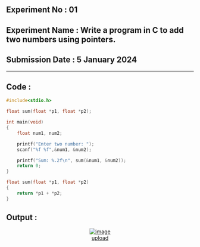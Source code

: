 ## **Experiment No : 01**

## **Experiment Name :  Write a program in C to add two numbers using pointers.**

## **Submission Date : 5 January 2024**

----------

## **Code :**
```C
#include<stdio.h>

float sum(float *p1, float *p2);

int main(void)
{
    float num1, num2;

    printf("Enter two number: ");
    scanf("%f %f",&num1, &num2);

    printf("Sum: %.2f\n", sum(&num1, &num2));
    return 0;
}

float sum(float *p1, float *p2)
{
    return *p1 + *p2;
}


```

## **Output :**
<p align="center">
<a href="https://ibb.co.com/87S0mpz"><img src="https://i.ibb.co.com/FDjKhMs/image.png" alt="image" border="0"></a><br /><a target='_blank' href='https://imgbb.com/'>upload</a><br />
</p>

